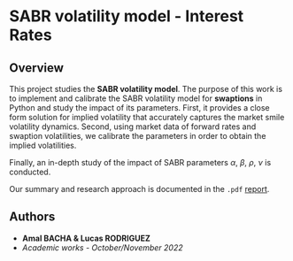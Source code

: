 # SABR volatility model - Interest Rates

## Overview

This project studies the **SABR volatility model**. The purpose of this work is to implement and calibrate the SABR volatility model for **swaptions** in Python and study the impact of its parameters. First, it provides a close form solution for implied volatility that accurately captures the market smile volatility dynamics. Second, using market data of forward rates and swaption volatilities, we calibrate the parameters in order to obtain the implied volatilities.

Finally, an in-depth study of the impact of SABR parameters $\alpha$, $\beta$, $\rho$, $\nu$ is conducted.

Our summary and research approach is documented in the `.pdf` [report](docs/report.pdf).


## Authors

- **Amal BACHA & Lucas RODRIGUEZ**
- *Academic works - October/November 2022*
